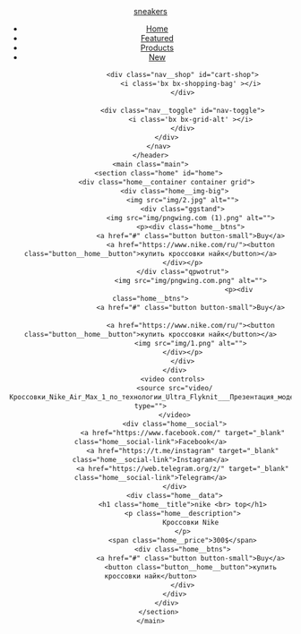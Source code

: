 <!DOCTYPE html>
<html lang="en">
<head>
	<meta charset="UTF-8">
	<meta name="viewport" content="width=device-width, initial-scale=1.0">
	<title>shop</title>
	<link rel="stylesheet" href="css/main.css">
	<link href='https://unpkg.com/boxicons@2.1.4/css/boxicons.min.css' rel='stylesheet'>
</head>
<body>
	<header class="header" id="header">
		<nav class="nav conteiner">
			<a href="#" class="nav_logo">
				<i class='bx bxs-joystick'></i>sneakers
			</a>
			<div class="nav_menu">
				<ul class="nav__list">
                        <li class="nav__item">
                            <a href="https://totara.help/15/docs/featured-links-block" class="nav__link active-link">Home</a>
                        </li>
                        <li class="nav__item">
                            <a href="https://www.inkeri.ru/rep/books/item.php?id=6" class="nav__link">Featured</a>
                        </li>
                        <li class="nav__item">
                            <a href="https://www.pngwing.com/ru" class="nav__link">Products</a>
                        </li>
                        <li class="nav__item">
                            <a href="https://www.nike.com/w/mens-shoes-nik1zy7ok" class="nav__link">New</a>
                        </li>
                    </ul>
			</div>
			<div class="nav_btns">
				 <i class='bx bx-moon change-theme' id="theme-button"></i>

                    <div class="nav__shop" id="cart-shop">
                        <i class='bx bx-shopping-bag' ></i>
                    </div>

                    <div class="nav__toggle" id="nav-toggle">
                        <i class='bx bx-grid-alt' ></i>
                    </div>
			</div>
		</nav>
	</header>
	<main class="main">
		<section class="home" id="home">
			<div class="home__container container grid">
				<div class="home__img-big">
					<img src="img/2.jpg" alt="">
					<div class="ggstand">
						<img src="img/pngwing.com (1).png" alt="">
						<p><div class="home__btns">
						<a href="#" class="button button-small">Buy</a>
						<a href="https://www.nike.com/ru/"><button class="button__home__button">купить кроссовки найк</button></a>
					</div></p>
					</div class="qpwotrut">
						<img src="img/pngwing.com.png" alt="">
												<p><div class="home__btns">
						<a href="#" class="button button-small">Buy</a>
						
						<a href="https://www.nike.com/ru/"><button class="button__home__button">купить кроссовки найк</button></a>
						<img src="img/1.png" alt="">
					</div></p>
					</div>
				</div>
				<video controls> 
	            <source src="video/Кроссовки_Nike_Air_Max_1_по_технологии_Ultra_Flyknit___Презентация_модели_Найк_Аир_Макс.mp4" type="">
	            </video>
				<div class="home__social">
					<a href="https://www.facebook.com/" target="_blank" class="home__social-link">Facebook</a>
					<a href="https://t.me/instagram" target="_blank" class="home__social-link">Instagram</a>
					<a href="https://web.telegram.org/z/" target="_blank" class="home__social-link">Telegram</a>
				</div>
				<div class="home__data">
					<h1 class="home__title">nike <br> top</h1>
					<p class="home__description">
						Кроссовки Nike
					</p>
					<span class="home__price">300$</span>
					<div class="home__btns">
						<a href="#" class="button button-small">Buy</a>
						<button class="button__home__button">купить кроссовки найк</button>
					</div>
				</div>
			</div>
		</section>
	</main>
</body>
</html>
